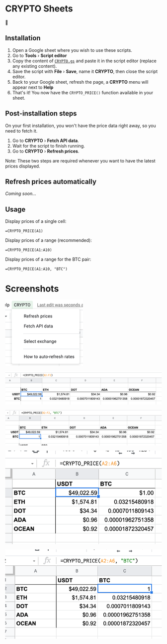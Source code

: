 # CRYPTO Sheets
👋

## Installation
1. Open a Google sheet where you wish to use these scripts.
2. Go to **Tools** &rsaquo; **Script editor**
3. Copy the content of [`CRYPTO.gs`](https://raw.githubusercontent.com/kbouchard/crypto-sheets/main/CRYPTO.gs) and paste it in the script editor (replace any existing content).
4. Save the script with **File** &rsaquo; **Save**, name it **CRYPTO**, then close the script editor.
5. Back to your Google sheet, refresh the page, a **CRYPTO** menu will appear next to **Help**
6. That's it! You now have the `CRYPTO_PRICE()` function available in your sheet.

## Post-installation steps
On your first installation, you won't have the price data right away, so you need to fetch it.
1. Go to **CRYPTO** &rsaquo; **Fetch API data**.
2. Wait for the script to finish running.
3. Go to **CRYPTO** &rsaquo; **Refresh prices**.

Note: These two steps are required whenever you want to have the latest prices displayed.

## Refresh prices automatically
_Coming soon..._

## Usage
Display prices of a single cell:
```
=CRYPTO_PRICE(A1)
```
Display prices of a range (recommended):
```
=CRYPTO_PRICE(A1:A10)
```
Display prices of a range for the BTC pair:
```
=CRYPTO_PRICE(A1:A10, "BTC")
```

# Screenshots
![Screenshot CRYPTO UI Menu](https://github.com/kbouchard/crypto-sheets/blob/main/screenshots/ss-menu.png "Screenshot CRYPTO UI Menu")

![Preview horizontal USDT](https://github.com/kbouchard/crypto-sheets/blob/main/screenshots/ss-demo-hor-usdt.png "Preview horizontal USDT")

![Preview horizontal BTC](https://github.com/kbouchard/crypto-sheets/blob/main/screenshots/ss-demo-hor-btc.png "Preview horizontal BTC")

![Preview vertical USDT](https://github.com/kbouchard/crypto-sheets/blob/main/screenshots/ss-demo-ver-usdt.png "Preview vertical USDT")

![Preview vertical BTC](https://github.com/kbouchard/crypto-sheets/blob/main/screenshots/ss-demo-ver-btc.png "Preview vertical BTC")
